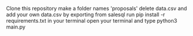 Clone this repository
make a folder names 'proposals'
delete data.csv and add your own data.csv by exporting from salesql
run pip install -r requirements.txt in your terminal
open your terminal and type python3 main.py 
